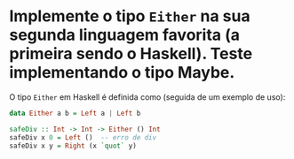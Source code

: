 # Implemente o tipo `Either` na sua segunda linguagem favorita (a primeira sendo o Haskell). Teste implementando o tipo Maybe.

O tipo `Either` em Haskell é definida como (seguida de um exemplo de uso):

```haskell
data Either a b = Left a | Left b

safeDiv :: Int -> Int -> Either () Int
safeDiv x 0 = Left ()  -- erro de div
safeDiv x y = Right (x `quot` y)
```
